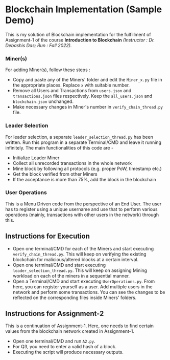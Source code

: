 # Blockchain Implementation (Sample Demo)

This is my solution of Blockchain implementation for the fulfillment of Assignment-1 of the course **Introduction to Blockchain** *(Instructor : Dr. Debashis Das; Run : Fall 2022).*

### Miner(s)

For adding Miner(s), follow these steps :
- Copy and paste any of the Miners' folder and edit the `Miner_x.py` file in the appropriate places. Replace `x` with suitable number.
- Remove all Users and Transactions from `users.json` and `transactions.json` files respectively. Keep the `all_users.json` and `blockchain.json` unchanged.
- Make necessary changes in Miner's number in `verify_chain_thread.py` file.

### Leader Selection

For leader selection, a separate `leader_selection_thread.py` has been written. Run this program in a separate Terminal/CMD and leave it running infinitely. The main functionalities of this code are -
- Initialize Leader Miner
- Collect all unrecorded transactions in the whole network
- Mine block by following all protocols (e.g. proper PoW, timestamp etc.)
- Get the block verified from other Miners
- If the acceptance is more than 75%, add the block in the blockchain

### User Operations

This is a Menu Driven code from the perspective of an End User. The user has to register using a unique username and use that to perform various operations (mainly, transactions with other users in the network) through this.

## Instructions for Execution

- Open one terminal/CMD for each of the Miners and start executing `verify_chain_thread.py`. This will keep on verifying the existing blockchain for malicious/altered blocks at a certain interval.
- Open one terminal/CMD and start executing `leader_selection_thread.py`. This will keep on assigning Mining workload on each of the miners in a sequential manner.
- Open a Terminal/CMD and start executing `UserOperations.py`. From here, you can register yourself as a user. Add multiple users in the network and perform some transactions. You can see the changes to be reflected on the corresponding files inside Miners' folders.

## Instructions for Assignment-2

This is a continuation of Assignment-1. Here, one needs to find certain values from the blockchain network created in Assignment-1.

- Open one terminal/CMD and run `A2.py`.
- For Q3, you need to enter a valid hash of a block.
- Executing the script will produce necessary outputs.